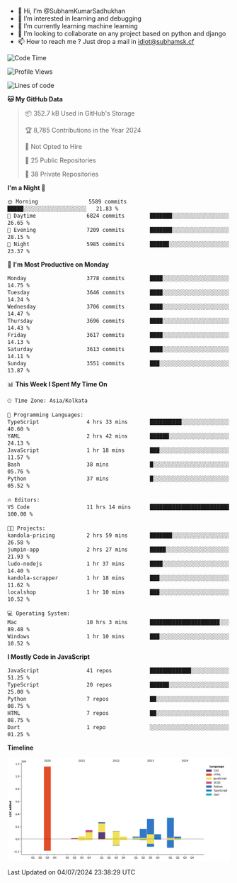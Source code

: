- 👋 Hi, I’m @SubhamKumarSadhukhan
- 👀 I’m interested in learning and debugging
- 🌱 I’m currently learning machine learning
- 💞️ I’m looking to collaborate on any project based on python and django
- 📫 How to reach me ?
      Just drop a mail in idiot@subhamsk.cf

<!---
SubhamKumarSadhukhan/SubhamKumarSadhukhan is a ✨ special ✨ repository because its `README.md` (this file) appears on your GitHub profile.
You can click the Preview link to take a look at your changes.
--->


<!--START_SECTION:waka-->
![Code Time](http://img.shields.io/badge/Code%20Time-2%2C284%20hrs%2024%20mins-blue)

![Profile Views](http://img.shields.io/badge/Profile%20Views-0-blue)

![Lines of code](https://img.shields.io/badge/From%20Hello%20World%20I%27ve%20Written-2.7%20million%20lines%20of%20code-blue)

**🐱 My GitHub Data** 

> 📦 352.7 kB Used in GitHub's Storage 
 > 
> 🏆 8,785 Contributions in the Year 2024
 > 
> 🚫 Not Opted to Hire
 > 
> 📜 25 Public Repositories 
 > 
> 🔑 38 Private Repositories 
 > 
**I'm a Night 🦉** 

```text
🌞 Morning                5589 commits        █████░░░░░░░░░░░░░░░░░░░░   21.83 % 
🌆 Daytime                6824 commits        ███████░░░░░░░░░░░░░░░░░░   26.65 % 
🌃 Evening                7209 commits        ███████░░░░░░░░░░░░░░░░░░   28.15 % 
🌙 Night                  5985 commits        ██████░░░░░░░░░░░░░░░░░░░   23.37 % 
```
📅 **I'm Most Productive on Monday** 

```text
Monday                   3778 commits        ████░░░░░░░░░░░░░░░░░░░░░   14.75 % 
Tuesday                  3646 commits        ████░░░░░░░░░░░░░░░░░░░░░   14.24 % 
Wednesday                3706 commits        ████░░░░░░░░░░░░░░░░░░░░░   14.47 % 
Thursday                 3696 commits        ████░░░░░░░░░░░░░░░░░░░░░   14.43 % 
Friday                   3617 commits        ████░░░░░░░░░░░░░░░░░░░░░   14.13 % 
Saturday                 3613 commits        ████░░░░░░░░░░░░░░░░░░░░░   14.11 % 
Sunday                   3551 commits        ███░░░░░░░░░░░░░░░░░░░░░░   13.87 % 
```


📊 **This Week I Spent My Time On** 

```text
🕑︎ Time Zone: Asia/Kolkata

💬 Programming Languages: 
TypeScript               4 hrs 33 mins       ██████████░░░░░░░░░░░░░░░   40.60 % 
YAML                     2 hrs 42 mins       ██████░░░░░░░░░░░░░░░░░░░   24.13 % 
JavaScript               1 hr 18 mins        ███░░░░░░░░░░░░░░░░░░░░░░   11.57 % 
Bash                     38 mins             █░░░░░░░░░░░░░░░░░░░░░░░░   05.76 % 
Python                   37 mins             █░░░░░░░░░░░░░░░░░░░░░░░░   05.52 % 

🔥 Editors: 
VS Code                  11 hrs 14 mins      █████████████████████████   100.00 % 

🐱‍💻 Projects: 
kandola-pricing          2 hrs 59 mins       ███████░░░░░░░░░░░░░░░░░░   26.58 % 
jumpin-app               2 hrs 27 mins       █████░░░░░░░░░░░░░░░░░░░░   21.93 % 
ludo-nodejs              1 hr 37 mins        ████░░░░░░░░░░░░░░░░░░░░░   14.40 % 
kandola-scrapper         1 hr 18 mins        ███░░░░░░░░░░░░░░░░░░░░░░   11.62 % 
localshop                1 hr 10 mins        ███░░░░░░░░░░░░░░░░░░░░░░   10.52 % 

💻 Operating System: 
Mac                      10 hrs 3 mins       ██████████████████████░░░   89.48 % 
Windows                  1 hr 10 mins        ███░░░░░░░░░░░░░░░░░░░░░░   10.52 % 
```

**I Mostly Code in JavaScript** 

```text
JavaScript               41 repos            █████████████░░░░░░░░░░░░   51.25 % 
TypeScript               20 repos            ██████░░░░░░░░░░░░░░░░░░░   25.00 % 
Python                   7 repos             ██░░░░░░░░░░░░░░░░░░░░░░░   08.75 % 
HTML                     7 repos             ██░░░░░░░░░░░░░░░░░░░░░░░   08.75 % 
Dart                     1 repo              ░░░░░░░░░░░░░░░░░░░░░░░░░   01.25 % 
```



**Timeline**

![Lines of Code chart](https://raw.githubusercontent.com/SubhamKumarSadhukhan/SubhamKumarSadhukhan/main/assets/bar_graph.png)


 Last Updated on 04/07/2024 23:38:29 UTC
<!--END_SECTION:waka-->
